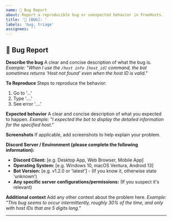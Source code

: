 ```yaml
---
name: 🐛 Bug Report
about: Report a reproducible bug or unexpected behavior in FreeHosts.
title: '🐛 [BUG]: '
labels: 'bug, triage'
assignees: ''
---
```


## 🐛 Bug Report

**Describe the bug**
A clear and concise description of what the bug is.
*Example: "When I use the `/host info [host_id]` command, the bot sometimes returns 'Host not found' even when the host ID is valid."*

**To Reproduce**
Steps to reproduce the behavior:
1.  Go to '...'
2.  Type '....'
3.  See error '....'

**Expected behavior**
A clear and concise description of what you expected to happen.
*Example: "I expected the bot to display the detailed information for the specified host."*

**Screenshots**
If applicable, add screenshots to help explain your problem.

**Discord Server / Environment (please complete the following information):**
*   **Discord Client:** [e.g. Desktop App, Web Browser, Mobile App]
*   **Operating System:** [e.g. Windows 10, macOS Ventura, Android 13]
*   **Bot Version:** [e.g. v1.2.0 or 'latest'] - (If you know it, otherwise state 'unknown')
*   **Any specific server configurations/permissions:** (If you suspect it's relevant)

**Additional context**
Add any other context about the problem here.
*Example: "This bug seems to occur intermittently, roughly 30% of the time, and only with host IDs that are 5 digits long."*

---
